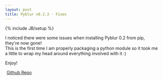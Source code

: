 ```yaml
---
layout: post
title: Pyblur v0.2.3 - Fixes
---
```

{% include JB/setup %}

I noticed there were some issues when installing Pyblur 0.2 from pip, they're now gone!<br>
This is the first time I am properly packaging a python module so it took me a little to wrap my head around everything involved with it :)

Enjoy!

<i class="fa fa-github  fa-lg" style="padding-right: 5px;" title="Repo"></i><a href="http://github.com/lospooky/pyblur">Github Repo</a>